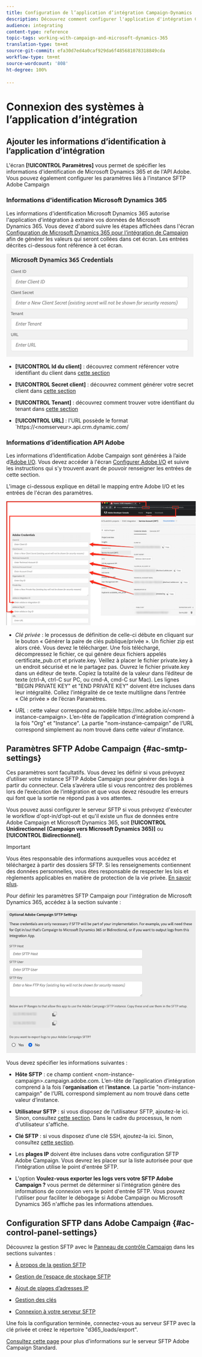 ```yaml
---
title: Configuration de l’application d’intégration Campaign-Dynamics
description: Découvrez comment configurer l'application d'intégration Campaign-Dynamics
audience: integrating
content-type: reference
topic-tags: working-with-campaign-and-microsoft-dynamics-365
translation-type: tm+mt
source-git-commit: efa30d7ed4a0caf929da6f485681078318849cda
workflow-type: tm+mt
source-wordcount: '808'
ht-degree: 100%

---
```



# Connexion des systèmes à l’application d’intégration

## Ajouter les informations d’identification à l’application d’intégration

L&#39;écran **[!UICONTROL Paramètres]** vous permet de spécifier les informations d&#39;identification de Microsoft Dynamics 365 et de l&#39;API Adobe. Vous pouvez également configurer les paramètres liés à l’instance SFTP Adobe Campaign

### Informations d&#39;identification Microsoft Dynamics 365

Les informations d&#39;identification Microsoft Dynamics 365 autorise l&#39;application d&#39;intégration à extraire vos données de Microsoft Dynamics 365. Vous devez d&#39;abord suivre les étapes affichées dans l&#39;écran [Configuration de Microsoft Dynamics 365 pour l’intégration de Campaign](../../integrating/using/d365-acs-configure-d365.md) afin de générer les valeurs qui seront collées dans cet écran. Les entrées décrites ci-dessous font référence à cet écran.

![](assets/do-not-localize/d365-to-acs-ui-page-workflows-settings-d365.png)

* **[!UICONTROL Id du client]** : découvrez comment référencer votre identifiant du client dans [cette section](../../integrating/using/d365-acs-configure-d365.md#register-a-new-app)

* **[!UICONTROL Secret client]** : découvrez comment générer votre secret client dans [cette section](../../integrating/using/d365-acs-configure-d365.md#generate-a-client-secret)

* **[!UICONTROL Tenant]** : découvrez comment trouver votre identifiant du tenant dans [cette section](../../integrating/using/d365-acs-configure-d365.md#get-the-tenant-id)

* **[!UICONTROL URL]** : l&#39;URL possède le format `https://&lt;nomserveur>.api.crm.dynamic.com/

### Informations d’identification API Adobe

Les informations d’identification Adobe Campaign sont générées à l’aide d’[Adobe I/O](https://www.adobe.io/). Vous devez accéder à l&#39;écran [Configurer Adobe I/O](../../integrating/using/d365-acs-configure-adobe-io.md) et suivre les instructions qui s&#39;y trouvent avant de pouvoir renseigner les entrées de cette section.

L&#39;image ci-dessous explique en détail le mapping entre Adobe I/O et les entrées de l&#39;écran des paramètres.

![](assets/do-not-localize/d365-to-acs-ui-page-workflows-settings-adobeio.png)

* *Clé privée* : le processus de définition de celle-ci débute en cliquant sur le bouton « Générer la paire de clés publique/privée ». Un fichier zip est alors créé. Vous devez le télécharger. Une fois téléchargé, décompressez le fichier, ce qui génère deux fichiers appelés certificate_pub.crt et private.key. Veillez à placer le fichier private.key à un endroit sécurisé et ne le partagez pas. Ouvrez le fichier private.key dans un éditeur de texte. Copiez la totalité de la valeur dans l’éditeur de texte (ctrl-A, ctrl-C sur PC, ou cmd-A, cmd-C sur Mac). Les lignes &quot;BEGIN PRIVATE KEY&quot; et &quot;END PRIVATE KEY&quot; doivent être incluses dans leur intégralité. Collez l’intégralité de ce texte multiligne dans l’entrée « Clé privée » de l’écran Paramètres.

* *URL* : cette valeur correspond au modèle https\://mc.adobe.io/&lt;nom-instance-campaign>. L’en-tête de l’application d’intégration comprend à la fois &quot;Org&quot; et &quot;Instance&quot;. La partie &quot;nom-instance-campaign&quot; de l’URL correspond simplement au nom trouvé dans cette valeur d’instance.

## Paramètres SFTP Adobe Campaign {#ac-smtp-settings}

Ces paramètres sont facultatifs. Vous devez les définir si vous prévoyez d’utiliser votre instance SFTP Adobe Campaign pour générer des logs à partir du connecteur. Cela s’avérera utile si vous rencontrez des problèmes lors de l’exécution de l’intégration et que vous devez résoudre les erreurs qui font que la sortie ne répond pas à vos attentes.

Vous pouvez aussi configurer le serveur SFTP si vous prévoyez d&#39;exécuter le workflow d&#39;opt-in/d’opt-out et qu&#39;il existe un flux de données entre Adobe Campaign et Microsoft Dynamics 365, soit **[!UICONTROL Unidirectionnel (Campaign vers Microsoft Dynamics 365)]** ou **[!UICONTROL Bidirectionnel]**.

>[!IMPORTANT]
>
>Vous êtes responsable des informations auxquelles vous accédez et téléchargez à partir des dossiers SFTP. Si les renseignements contiennent des données personnelles, vous êtes responsable de respecter les lois et règlements applicables en matière de protection de la vie privée. [En savoir plus](../../integrating/using/d365-acs-notices-and-recommendations.md#acs-msdyn-manage-privacy).


Pour définir les paramètres SFTP Campaign pour l&#39;intégration de Microsoft Dynamics 365, accédez à la section suivante :

![](assets/do-not-localize/d365-to-acs-ui-page-workflows-settings-sftp.png)

Vous devez spécifier les informations suivantes :

* **Hôte SFTP** : ce champ contient &lt;nom-instance-campaign>.campaign.adobe.com. L’en-tête de l’application d’intégration comprend à la fois l’**organisation** et l’**instance**. La partie &quot;nom-instance-campaign&quot; de l’URL correspond simplement au nom trouvé dans cette valeur d’instance.

* **Utilisateur SFTP** : si vous disposez de l’utilisateur SFTP, ajoutez-le ici. Sinon, consultez [cette section](#ac-control-panel-settings). Dans le cadre du processus, le nom d&#39;utilisateur s&#39;affiche.

* **Clé SFTP** : si vous disposez d’une clé SSH, ajoutez-la ici. Sinon, consultez [cette section](#ac-control-panel-settings).

* Les **plages IP** doivent être incluses dans votre configuration SFTP Adobe Campaign. Vous devrez les placer sur la liste autorisée pour que l’intégration utilise le point d&#39;entrée SFTP.

* L&#39;option **Voulez-vous exporter les logs vers votre SFTP Adobe Campaign ?** vous permet de déterminer si l’intégration génère des informations de connexion vers le point d&#39;entrée SFTP. Vous pouvez l&#39;utiliser pour faciliter le débogage si Adobe Campaign ou Microsoft Dynamics 365 n&#39;affiche pas les informations attendues.

## Configuration SFTP dans Adobe Campaign {#ac-control-panel-settings}

Découvrez la gestion SFTP avec le [Panneau de contrôle Campaign](https://experienceleague.adobe.com/docs/control-panel/using/control-panel-home.html?lang=fr) dans les sections suivantes :

* [À propos de la gestion SFTP](https://experienceleague.adobe.com/docs/control-panel/using/sftp-management/about-sftp-management.html?lang=fr#sftp-management)

* [Gestion de l’espace de stockage SFTP](https://experienceleague.adobe.com/docs/control-panel/using/sftp-management/key-management.html?lang=fr#installing-ssh-key)

* [Ajout de plages d’adresses IP](https://experienceleague.adobe.com/docs/control-panel/using/sftp-management/ip-range-allow-listing.html?lang=fr#sftp-management)

* [Gestion des clés](https://experienceleague.adobe.com/docs/control-panel/using/sftp-management/key-management.html?lang=fr#sftp-management)

* [Connexion à votre serveur SFTP](https://experienceleague.adobe.com/docs/control-panel/using/sftp-management/logging-into-sftp-server.html?lang=fr#sftp-management)

Une fois la configuration terminée, connectez-vous au serveur SFTP avec la clé privée et créez le répertoire &quot;d365_loads/export&quot;.

[Consultez cette page](https://experienceleague.adobe.com/docs/campaign-standard-learn/control-panel/sftp-management/monitoring-server-capacity.html?lang=fr#sftp-management) pour plus d’informations sur le serveur SFTP Adobe Campaign Standard.
